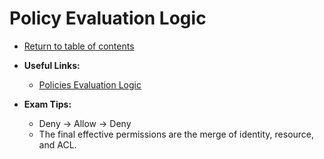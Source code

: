 # Policy Evaluation Logic

* [Return to table of contents](../../../README.md)

* **Useful Links:**
  * [Policies Evaluation Logic](https://docs.aws.amazon.com/IAM/latest/UserGuide/reference_policies_evaluation-logic.html)

* **Exam Tips:**
  * Deny -> Allow -> Deny
  * The final effective permissions are the merge of identity, resource, and ACL.
